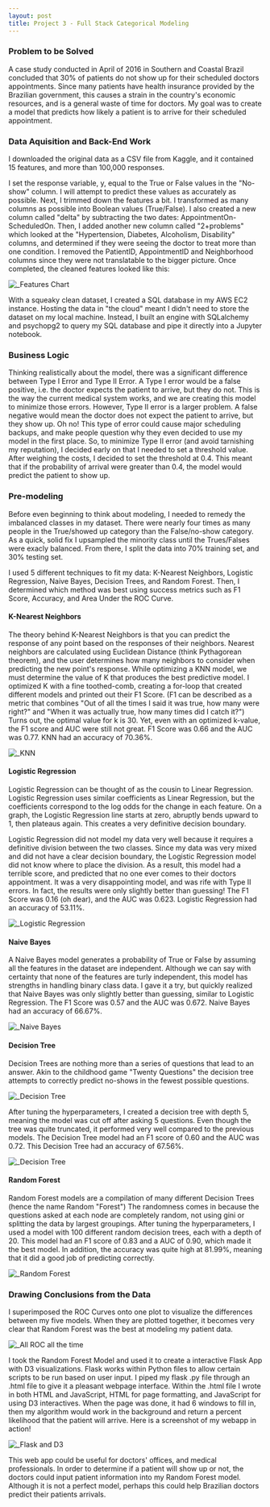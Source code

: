 ```yaml
---
layout: post
title: Project 3 - Full Stack Categorical Modeling 
---
```



### Problem to be Solved
A case study conducted in April of 2016 in Southern and Coastal Brazil concluded that 30% of patients do not show up for their scheduled doctors appointments. Since many patients have health insurance provided by the Brazilian government, this causes a strain in the country's economic resources, and is a general waste of time for doctors. My goal was to create a model that predicts how likely a patient is to arrive for their scheduled appointment.

### Data Aquisition and Back-End Work
I downloaded the original data as a CSV file from Kaggle, and it contained 15 features, and more than 100,000 responses. 

I set the response variable, y, equal to the True or False values in the "No-show" column. I will attempt to predict these values as accurately as possible. Next, I trimmed down the features a bit. I transformed as many columns as possible into Boolean values (True/False). I also created a new column called "delta" by subtracting the two dates: AppointmentOn-ScheduledOn. Then, I added another new column called "2+problems" which looked at the "Hypertension, Diabetes, Alcoholism, Disability" columns, and determined if they were seeing the doctor to treat more than one condition. I removed the PatientID, AppointmentID and Neighborhood columns since they were not translatable to the bigger picture. Once completed, the cleaned features looked like this:

![_Features Chart](/images/featureschart.png)

With a squeaky clean dataset, I created a SQL database in my AWS EC2 instance. Hosting the data in "the cloud" meant I didn't need to store the dataset on my local machine. Instead, I built an engine with SQLalchemy and psychopg2 to query my SQL database and pipe it directly into a Jupyter notebook. 

### Business Logic
Thinking realistically about the model, there was a significant difference between Type I Error and Type II Error. A Type I error would be a false positive, i.e. the doctor expects the patient to arrive, but they do not. This is the way the current medical system works, and we are creating this model to minimize those errors. However, Type II error is a larger problem. A false negative would mean the doctor does not expect the patient to arrive, but they show up. Oh no! This type of error could cause major scheduling backups, and make people question why they even decided to use my model in the first place. So, to minimize Type II error (and avoid tarnishing my reputation), I decided early on that I needed to set a threshold value. After weighing the costs, I decided to set the threshold at 0.4. This meant that if the probability of arrival were greater than 0.4, the model would predict the patient to show up. 

### Pre-modeling
Before even beginning to think about modeling, I needed to remedy the imbalanced classes in my dataset. There were nearly four times as many people in the True/showed up category than the False/no-show category. As a quick, solid fix I upsampled the minority class until the Trues/Falses were exacly balanced. From there, I split the data into 70% training set, and 30% testing set. 

I used 5 different techniques to fit my data: K-Nearest Neighbors, Logistic Regression, Naive Bayes, Decision Trees, and Random Forest. Then, I determined which method was best using success metrics such as F1 Score, Accuracy, and Area Under the ROC Curve. 

#### K-Nearest Neighbors
The theory behind K-Nearest Neighbors is that you can predict the response of any point based on the responses of their neighbors. Nearest neighbors are calculated using Euclidean Distance (think Pythagorean theorem), and the user determines how many neighbors to consider when predicting the new point's response. While optimizing a KNN model, we must determine the value of K that produces the best predictive model. I optimized K with a fine toothed-comb, creating a for-loop that created different models and printed out their F1 Score. (F1 can be described as a metric that combines "Out of all the times I said it was true, how many were right?" and "When it was actually true, how many times did I catch it?") Turns out, the optimal value for k is 30. Yet, even with an optimized k-value, the F1 score and AUC were still not great. F1 Score was 0.66 and the AUC was 0.77. KNN had an accuracy of 70.36%.

![_KNN](/images/KNN.png)

#### Logistic Regression
Logistic Regression can be thought of as the cousin to Linear Regression. Logistic Regression uses similar coefficients as Linear Regression, but the coefficients correspond to the log odds for the change in each feature. On a graph, the Logistic Regression line starts at zero, abruptly bends upward to 1, then plateaus again. This creates a very definitive decision boundary. 

Logistic Regression did not model my data very well because it requires a definitive division between the two classes. Since my data was very mixed and did not have a clear decision boundary, the Logistic Regression model did not know where to place the division. As a result, this model had a terrible score, and predicted that no one ever comes to their doctors appointment. It was a very disappointing model, and was rife with Type II errors. In fact, the results were only slightly better than guessing! The F1 Score was 0.16 (oh dear), and the AUC was 0.623. Logistic Regression had an accuracy of 53.11%.

![_Logistic Regression](/images/LogReg.png)

#### Naive Bayes
A Naive Bayes model generates a probability of True or False by assuming all the features in the dataset are independent. Although we can say with certainty that none of the features are turly independent, this model has strengths in handling binary class data. I gave it a try, but quickly realized that Naive Bayes was only slightly better than guessing, similar to Logistic Regression. The F1 Score was 0.57 and the AUC was 0.672. Naive Bayes had an accuracy of 66.67%.

![_Naive Bayes](/images/NaiveBayes.png)


#### Decision Tree
Decision Trees are nothing more than a series of questions that lead to an answer. Akin to the childhood game "Twenty Questions" the decision tree attempts to correctly predict no-shows in the fewest possible questions.  

![_Decision Tree](/images/tree.png)

After tuning the hyperparameters, I created a decision tree with depth 5, meaning the model was cut off after asking 5 questions. Even though the tree was quite truncated, it performed very well compared to the previous models. The Decision Tree model had an F1 score of 0.60 and the AUC was 0.72. This Decision Tree had an accuracy of 67.56%.

![_Decision Tree](/images/DecisionTree.jpg)


#### Random Forest
Random Forest models are a compilation of many different Decision Trees (hence the name Random "Forest") The randomness comes in because the questions asked at each node are completely random, not using gini or splitting the data by largest groupings. After tuning the hyperparameters, I used a model with 100 different random decision trees, each with a depth of 20. This model had an F1 score of 0.83 and a AUC of 0.90, which made it the best model. In addition, the accuracy was quite high at 81.99%, meaning that it did a good job of predicting correctly.  

![_Random Forest](/images/Random.png)

### Drawing Conclusions from the Data
I superimposed the ROC Curves onto one plot to visualize the differences between my five models. When they are plotted together, it becomes very clear that Random Forest was the best at modeling my patient data. 

![_All ROC all the time](/images/roccurve.png)

I took the Random Forest Model and used it to create a interactive Flask App with D3 visualizations. Flask works within Python files to allow certain scripts to be run based on user input. I piped my flask .py file through an .html file to give it a pleasant webpage interface. Within the .html file I wrote in both HTML and JavaScript, HTML for page formatting, and JavaScript for using D3 interactives. When the page was done, it had 6 windows to fill in, then my algorithm would work in the background and return a percent likelihood that the patient will arrive. Here is a screenshot of my webapp in action!

![_Flask and D3](/images/flaskapp.png)

This web app could be useful for doctors' offices, and medical professionals. In order to determine if a patient will show up or not, the doctors could input patient information into my Random Forest model. Although it is not a perfect model, perhaps this could help Brazilian doctors predict their patients arrivals.
